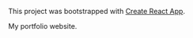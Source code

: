 This project was bootstrapped with [Create React App](https://github.com/facebook/create-react-app).

My portfolio website.
